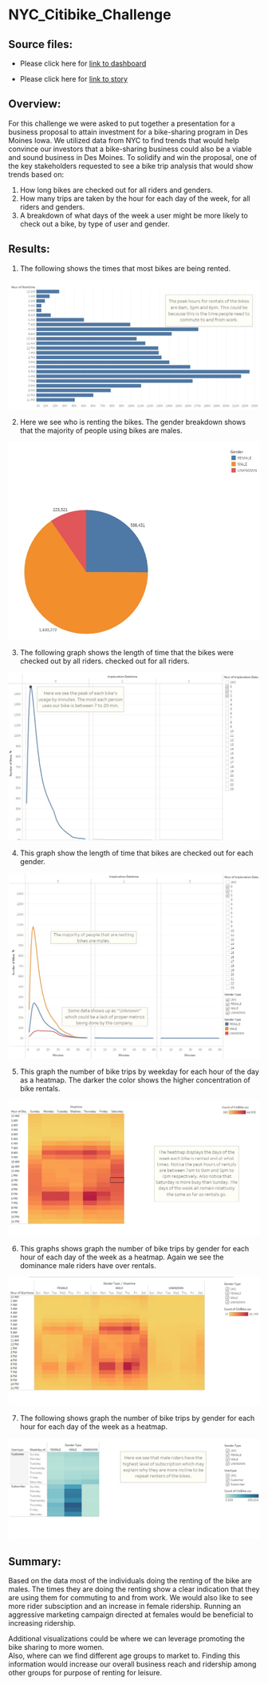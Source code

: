 # NYC_Citibike_Challenge

## Source files: 

- Please click here for [link to dashboard](https://public.tableau.com/app/profile/douglas.cano/viz/ChallengeModule_14/CheckoutTimesbyGender)

- Please click here for [link to story](https://public.tableau.com/app/profile/douglas.cano/viz/NYC_Citibike_ChallengeMod14/Story1?publish=yes)

## Overview:

For this challenge we were asked to put together a presentation for a business proposal to attain investment for a bike-sharing program in Des Moines Iowa. We utilized data from NYC to find trends that would help convince our investors that a bike-sharing business could also be a viable and sound business in Des Moines. To solidify and win the proposal, one of the key stakeholders requested to see a bike trip analysis that would show trends based on:
1)	How long bikes are checked out for all riders and genders. 
2)	How many trips are taken by the hour for each day of the week, for all riders and genders. 
3)	A breakdown of what days of the week a user might be more likely to check out a bike, by type of user and gender.

## Results:

1) The following shows the times that most bikes are being rented. 

![image](https://github.com/DmanDJs1/bikesharing/blob/main/Images/1.jpg?raw=true)
	
2) Here we see who is renting the bikes. The gender breakdown shows that the majority of people using bikes are males.

![image](https://github.com/DmanDJs1/bikesharing/blob/main/Images/2.jpg?raw=true)

3) The following graph shows the length of time that the bikes were checked out by all riders. checked out for all riders.

![image](https://github.com/DmanDJs1/bikesharing/blob/main/Images/3.jpg?raw=true)

4) This graph show the length of time that bikes are checked out for each gender.

![image](https://github.com/DmanDJs1/bikesharing/blob/main/Images/4.jpg?raw=true)

5) This graph the number of bike trips by weekday for each hour of the day as a heatmap. The darker the color shows the higher concentration of bike rentals. 

![image](https://github.com/DmanDJs1/bikesharing/blob/main/Images/5.jpg?raw=true)

6) This graphs shows graph the number of bike trips by gender for each hour of each day of the week as a heatmap. Again we see the dominance male riders have over rentals. 

![image](https://github.com/DmanDJs1/bikesharing/blob/main/Images/6.jpg?raw=true)

7) The following shows graph the number of bike trips by gender for each hour for each day of the week as a heatmap.

![image](https://github.com/DmanDJs1/bikesharing/blob/main/Images/7.jpg?raw=true)

## Summary:
Based on the data most of the individuals doing the renting of the bike are males. The times they are doing the renting show a clear indication that they are using them for commuting to and from work. We would also like to see more rider subsciption and an increase in female ridership. 
Running an aggressive marketing campaign directed at females would be beneficial to increasing ridership.

Additional visualizations could be where we can leverage promoting the bike sharing to more women.  
Also, where can we find different age groups to market to. Finding this information would increase our overall business reach and ridership among other groups for purpose of renting for leisure.  

